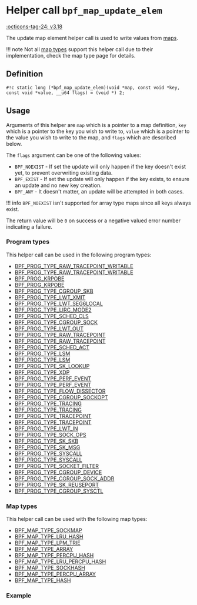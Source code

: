 # Helper call `bpf_map_update_elem`

<!-- [FEATURE_TAG](bpf_map_update_elem) -->
[:octicons-tag-24: v3.18](https://github.com/torvalds/linux/commit/0a542a86d73b1577e7d4f55fc95dcffd3fe62643)
<!-- [/FEATURE_TAG] -->

The update map element helper call is used to write values from [maps](../index.md#maps).

!!! note
    Not all [map types](../map-type/index.md) support this helper call due to their implementation, check the map type page for details.

## Definition

`#!c static long (*bpf_map_update_elem)(void *map, const void *key, const void *value, __u64 flags) = (void *) 2;`

## Usage

Arguments of this helper are `map` which is a pointer to a map definition, `key` which is a pointer to the key you
wish to write to, `value` which is a pointer to the value you wish to write to the map, and `flags` which are described below.

The `flags` argument can be one of the following values:

* `BPF_NOEXIST` - If set the update will only happen if the key doesn't exist yet, to prevent overwriting existing data.
* `BPF_EXIST` - If set the update will only happen if the key exists, to ensure an update and no new key creation.
* `BPF_ANY` - It doesn't matter, an update will be attempted in both cases.

!!! info
    `BPF_NOEXIST` isn't supported for array type maps since all keys always exist.

The return value will be `0` on success or a negative valued error number indicating a failure.


### Program types

This helper call can be used in the following program types:

<!-- DO NOT EDIT MANUALLY -->
<!-- [HELPER_FUNC_PROG_REF] -->
 * [BPF_PROG_TYPE_RAW_TRACEPOINT_WRITABLE](../program-type/BPF_PROG_TYPE_RAW_TRACEPOINT_WRITABLE.md)
 * [BPF_PROG_TYPE_RAW_TRACEPOINT_WRITABLE](../program-type/BPF_PROG_TYPE_RAW_TRACEPOINT_WRITABLE.md)
 * [BPF_PROG_KRPOBE](../program-type/BPF_PROG_KRPOBE.md)
 * [BPF_PROG_KRPOBE](../program-type/BPF_PROG_KRPOBE.md)
 * [BPF_PROG_TYPE_CGROUP_SKB](../program-type/BPF_PROG_TYPE_CGROUP_SKB.md)
 * [BPF_PROG_TYPE_LWT_XMIT](../program-type/BPF_PROG_TYPE_LWT_XMIT.md)
 * [BPF_PROG_TYPE_LWT_SEG6LOCAL](../program-type/BPF_PROG_TYPE_LWT_SEG6LOCAL.md)
 * [BPF_PROG_TYPE_LIRC_MODE2](../program-type/BPF_PROG_TYPE_LIRC_MODE2.md)
 * [BPF_PROG_TYPE_SCHED_CLS](../program-type/BPF_PROG_TYPE_SCHED_CLS.md)
 * [BPF_PROG_TYPE_CGROUP_SOCK](../program-type/BPF_PROG_TYPE_CGROUP_SOCK.md)
 * [BPF_PROG_TYPE_LWT_OUT](../program-type/BPF_PROG_TYPE_LWT_OUT.md)
 * [BPF_PROG_TYPE_RAW_TRACEPOINT](../program-type/BPF_PROG_TYPE_RAW_TRACEPOINT.md)
 * [BPF_PROG_TYPE_RAW_TRACEPOINT](../program-type/BPF_PROG_TYPE_RAW_TRACEPOINT.md)
 * [BPF_PROG_TYPE_SCHED_ACT](../program-type/BPF_PROG_TYPE_SCHED_ACT.md)
 * [BPF_PROG_TYPE_LSM](../program-type/BPF_PROG_TYPE_LSM.md)
 * [BPF_PROG_TYPE_LSM](../program-type/BPF_PROG_TYPE_LSM.md)
 * [BPF_PROG_TYPE_SK_LOOKUP](../program-type/BPF_PROG_TYPE_SK_LOOKUP.md)
 * [BPF_PROG_TYPE_XDP](../program-type/BPF_PROG_TYPE_XDP.md)
 * [BPF_PROG_TYPE_PERF_EVENT](../program-type/BPF_PROG_TYPE_PERF_EVENT.md)
 * [BPF_PROG_TYPE_PERF_EVENT](../program-type/BPF_PROG_TYPE_PERF_EVENT.md)
 * [BPF_PROG_TYPE_FLOW_DISSECTOR](../program-type/BPF_PROG_TYPE_FLOW_DISSECTOR.md)
 * [BPF_PROG_TYPE_CGROUP_SOCKOPT](../program-type/BPF_PROG_TYPE_CGROUP_SOCKOPT.md)
 * [BPF_PROG_TYPE_TRACING](../program-type/BPF_PROG_TYPE_TRACING.md)
 * [BPF_PROG_TYPE_TRACING](../program-type/BPF_PROG_TYPE_TRACING.md)
 * [BPF_PROG_TYPE_TRACEPOINT](../program-type/BPF_PROG_TYPE_TRACEPOINT.md)
 * [BPF_PROG_TYPE_TRACEPOINT](../program-type/BPF_PROG_TYPE_TRACEPOINT.md)
 * [BPF_PROG_TYPE_LWT_IN](../program-type/BPF_PROG_TYPE_LWT_IN.md)
 * [BPF_PROG_TYPE_SOCK_OPS](../program-type/BPF_PROG_TYPE_SOCK_OPS.md)
 * [BPF_PROG_TYPE_SK_SKB](../program-type/BPF_PROG_TYPE_SK_SKB.md)
 * [BPF_PROG_TYPE_SK_MSG](../program-type/BPF_PROG_TYPE_SK_MSG.md)
 * [BPF_PROG_TYPE_SYSCALL](../program-type/BPF_PROG_TYPE_SYSCALL.md)
 * [BPF_PROG_TYPE_SYSCALL](../program-type/BPF_PROG_TYPE_SYSCALL.md)
 * [BPF_PROG_TYPE_SOCKET_FILTER](../program-type/BPF_PROG_TYPE_SOCKET_FILTER.md)
 * [BPF_PROG_TYPE_CGROUP_DEVICE](../program-type/BPF_PROG_TYPE_CGROUP_DEVICE.md)
 * [BPF_PROG_TYPE_CGROUP_SOCK_ADDR](../program-type/BPF_PROG_TYPE_CGROUP_SOCK_ADDR.md)
 * [BPF_PROG_TYPE_SK_REUSEPORT](../program-type/BPF_PROG_TYPE_SK_REUSEPORT.md)
 * [BPF_PROG_TYPE_CGROUP_SYSCTL](../program-type/BPF_PROG_TYPE_CGROUP_SYSCTL.md)
<!-- [/HELPER_FUNC_PROG_REF] -->

### Map types

This helper call can be used with the following map types:

<!-- DO NOT EDIT MANUALLY -->
<!-- [HELPER_FUNC_MAP_REF] -->
 * [BPF_MAP_TYPE_SOCKMAP](../map-type/BPF_MAP_TYPE_SOCKMAP.md)
 * [BPF_MAP_TYPE_LRU_HASH](../map-type/BPF_MAP_TYPE_LRU_HASH.md)
 * [BPF_MAP_TYPE_LPM_TRIE](../map-type/BPF_MAP_TYPE_LPM_TRIE.md)
 * [BPF_MAP_TYPE_ARRAY](../map-type/BPF_MAP_TYPE_ARRAY.md)
 * [BPF_MAP_TYPE_PERCPU_HASH](../map-type/BPF_MAP_TYPE_PERCPU_HASH.md)
 * [BPF_MAP_TYPE_LRU_PERCPU_HASH](../map-type/BPF_MAP_TYPE_LRU_PERCPU_HASH.md)
 * [BPF_MAP_TYPE_SOCKHASH](../map-type/BPF_MAP_TYPE_SOCKHASH.md)
 * [BPF_MAP_TYPE_PERCPU_ARRAY](../map-type/BPF_MAP_TYPE_PERCPU_ARRAY.md)
 * [BPF_MAP_TYPE_HASH](../map-type/BPF_MAP_TYPE_HASH.md)
<!-- [/HELPER_FUNC_MAP_REF] -->


### Example

<!-- TODO add C / Rust example -->
